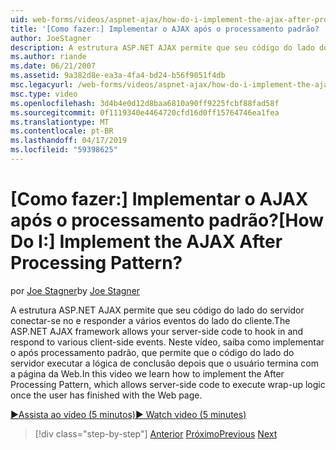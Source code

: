 ```yaml
---
uid: web-forms/videos/aspnet-ajax/how-do-i-implement-the-ajax-after-processing-pattern
title: '[Como fazer:] Implementar o AJAX após o processamento padrão? | Microsoft Docs'
author: JoeStagner
description: A estrutura ASP.NET AJAX permite que seu código do lado do servidor conectar-se no e responder a vários eventos do lado do cliente. Neste vídeo, saiba como implementar o Aft...
ms.author: riande
ms.date: 06/21/2007
ms.assetid: 9a382d8e-ea3a-4fa4-bd24-b56f9051f4db
msc.legacyurl: /web-forms/videos/aspnet-ajax/how-do-i-implement-the-ajax-after-processing-pattern
msc.type: video
ms.openlocfilehash: 3d4b4e0d12d8baa6810a90ff9225fcbf88fad58f
ms.sourcegitcommit: 0f1119340e4464720cfd16d0ff15764746ea1fea
ms.translationtype: MT
ms.contentlocale: pt-BR
ms.lasthandoff: 04/17/2019
ms.locfileid: "59398625"
---
```

# <a name="how-do-i-implement-the-ajax-after-processing-pattern"></a><span data-ttu-id="da633-105">[Como fazer:] Implementar o AJAX após o processamento padrão?</span><span class="sxs-lookup"><span data-stu-id="da633-105">[How Do I:] Implement the AJAX After Processing Pattern?</span></span>

<span data-ttu-id="da633-106">por [Joe Stagner](https://github.com/JoeStagner)</span><span class="sxs-lookup"><span data-stu-id="da633-106">by [Joe Stagner](https://github.com/JoeStagner)</span></span>

<span data-ttu-id="da633-107">A estrutura ASP.NET AJAX permite que seu código do lado do servidor conectar-se no e responder a vários eventos do lado do cliente.</span><span class="sxs-lookup"><span data-stu-id="da633-107">The ASP.NET AJAX framework allows your server-side code to hook in and respond to various client-side events.</span></span> <span data-ttu-id="da633-108">Neste vídeo, saiba como implementar o após processamento padrão, que permite que o código do lado do servidor executar a lógica de conclusão depois que o usuário termina com a página da Web.</span><span class="sxs-lookup"><span data-stu-id="da633-108">In this video we learn how to implement the After Processing Pattern, which allows server-side code to execute wrap-up logic once the user has finished with the Web page.</span></span>

[<span data-ttu-id="da633-109">&#9654;Assista ao vídeo (5 minutos)</span><span class="sxs-lookup"><span data-stu-id="da633-109">&#9654; Watch video (5 minutes)</span></span>](https://channel9.msdn.com/Blogs/ASP-NET-Site-Videos/how-do-i-implement-the-ajax-after-processing-pattern)

> [!div class="step-by-step"]
> <span data-ttu-id="da633-110">[Anterior](how-do-i-use-the-aspnet-ajax-history-control.md)
> [Próximo](how-do-i-update-multiple-regions-of-a-page-with-aspnet-ajax.md)</span><span class="sxs-lookup"><span data-stu-id="da633-110">[Previous](how-do-i-use-the-aspnet-ajax-history-control.md)
[Next](how-do-i-update-multiple-regions-of-a-page-with-aspnet-ajax.md)</span></span>
